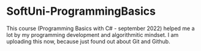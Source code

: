 # SoftUni-ProgrammingBasics
This course (Programming Basics with C# - september 2022) helped me a lot by my programming development and algorithmitic mindset.
I am uploading this now, because just found out about Git and Github. 
